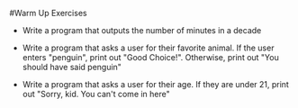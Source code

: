 #Warm Up Exercises

* Write a program that outputs the number of minutes in a decade

* Write a program that asks a user for their favorite animal.  If the user enters "penguin", print out "Good Choice!".  Otherwise, print out "You should have said penguin"

* Write a program that asks a user for their age.  If they are under 21, print out "Sorry, kid.  You can't come in here"